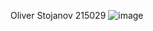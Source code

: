 Oliver Stojanov 215029
![image](https://github.com/OliverStojanov/SI_2023_lab2_215029/assets/111901069/ca8d5e1b-14d4-4dab-98da-635b3568c0e2)


